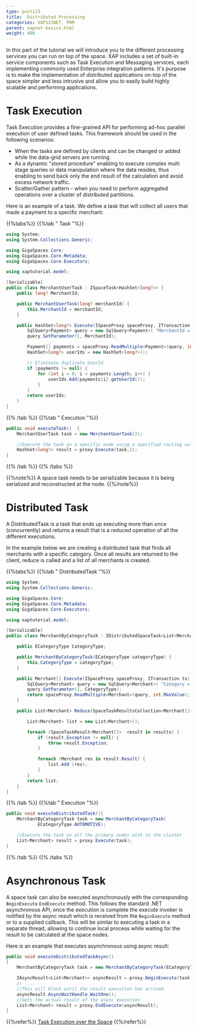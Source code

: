 ```yaml
---
type: post123
title:  Distributed Processing
categories: XAP123NET, PRM
parent: xapnet-basics.html
weight: 400
---
```




In this part of the tutorial we will introduce you to the different processing services you can run on top of the space.
 XAP includes a set of built-in service components such as Task Execution and Messaging services, each implementing commonly used Enterprise integration patterns.
 It's purpose is to make the implementation of distributed applications on-top of the space simpler and less intrusive and allow you to easily build highly scalable and performing applications.

# Task Execution
Task Execution provides a fine-grained API for performing ad-hoc parallel execution of user defined tasks. This framework should be used in the following scenarios:

* When the tasks are defined by clients and can be changed or added while the data-grid servers are running.
* As a dynamic "stored procedure" enabling to execute complex multi stage queries or data manipulation where the data resides, thus enabling to send back only the end result of the calculation and avoid excess network traffic.
* Scatter/Gather pattern - when you need to perform aggregated operations over a cluster of distributed partitions.



Here is an example of a task. We define a task that will collect all users that made a payment to a specific merchant:

{{%tabs%}}
{{%tab "  Task "%}}

```csharp
using System;
using System.Collections.Generic;

using GigaSpaces.Core;
using GigaSpaces.Core.Metadata;
using GigaSpaces.Core.Executors;

using xaptutorial.model;

[Serializable]
public class MerchantUserTask : ISpaceTask<HashSet<long?>> {
	public long? MerchantId;

	public MerchantUserTask(long? merchantId) {
		this.MerchantId = merchantId;
	}

	public HashSet<long?> Execute(ISpaceProxy spaceProxy, ITransaction tx)  {
		SqlQuery<Payment> query = new SqlQuery<Payment>( "MerchantId = ? ");
		query.SetParameter(1, MerchantId);

		Payment[] payments = spaceProxy.ReadMultiple<Payment>(query, int.MaxValue);
		HashSet<long?> userIds = new HashSet<long?>();

		// Eliminate duplicate UserId
		if (payments != null) {
			for (int i = 0; i < payments.Length; i++) {
				userIds.Add(payments[i].getUserId());
			}
		}
		return userIds;
	}
}
```
{{% /tab %}}
{{%tab "  Execution "%}}

```csharp
public void executeTask()  {
	MerchantUserTask task = new MerchantUserTask(2);

    //Execute the task on a specific node using a specified routing value (2)
	HashSet<long?> result = proxy.Execute(task,2);
}
```
{{% /tab %}}
{{% /tabs %}}

{{%note%}}
 A space task needs to be serializable because it is being serialized and reconstructed at the node.
{{%/note%}}




# Distributed Task
A DistributedTask is a task that ends up executing more than once (concurrently) and returns a result that is a reduced operation of all the different executions.

In the example below we are creating a distributed task that finds all merchants with a specific category. Once all results are returned to the client, reduce is called and a list of all merchants is created.

{{%tabs%}}
{{%tab "  DistributedTask "%}}

```csharp
using System;
using System.Collections.Generic;

using GigaSpaces.Core;
using GigaSpaces.Core.Metadata;
using GigaSpaces.Core.Executors;

using xaptutorial.model;

[Serializable]
public class MerchantByCategoryTask : IDistributedSpaceTask<List<Merchant>, Merchant[]> {

	public ECategoryType CategoryType;

	public MerchantByCategoryTask(ECategoryType categoryType) {
		this.CategoryType = categoryType;
	}

	public Merchant[] Execute(ISpaceProxy spaceProxy, ITransaction tx)   {
		SqlQuery<Merchant> query = new SqlQuery<Merchant>( "Category = ?");
		query.SetParameter(1, CategoryType);
		return spaceProxy.ReadMultiple<Merchant>(query, int.MaxValue);
	}

	public List<Merchant> Reduce(SpaceTaskResultsCollection<Merchant[]> results){

		List<Merchant> list = new List<Merchant>();

		foreach (SpaceTaskResult<Merchant[]>  result in results) {
			if (result.Exception != null) {
				throw result.Exception;
			}

			foreach (Merchant res in result.Result) {
				list.Add (res);
			}
	    }
		return list;
	}
}
```
{{% /tab %}}
{{%tab "  Execution "%}}

```csharp
public void executeDistributedTask(){
	MerchantByCategoryTask task = new MerchantByCategoryTask(
			ECategoryType.AUTOMOTIVE);

	//Execute the task on all the primary nodes with in the cluster
	List<Merchant> result = proxy.Execute(task);
}
```
{{% /tab %}}
{{% /tabs %}}



# Asynchronous Task

A space task can also be executed asynchronously with the corresponding `BeginExecute` `EndExecute` method. This follows the standard .NET asynchronous API, once the execution is complete the execute invoker is notified by the async result which is received from the `BeginExecute` method or to a supplied callback. This will be similar to executing a task in a separate thread, allowing to continue local process while waiting for the result to be calculated at the space nodes.

Here is an example that executes asynchronous using async result:


```csharp
public void executeDistributedTaskAsync()
{
	MerchantByCategoryTask task = new MerchantByCategoryTask(ECategoryType.AUTOMOTIVE);

	IAsyncResult<List<Merchant>> asyncResult = proxy.BeginExecute(task, null /*callback*/, null /*state object*/);
	//	...
	//This will block until the result execution has arrived
	asyncResult.AsyncWaitHandle.WaitOne();
	//Gets the actual result of the async execution
	List<Merchant> result = proxy.EndExecute(asyncResult);
}
```

{{%refer%}}
[Task Execution over the Space]({{%currentneturl%}}/task-execution-overview.html)
{{%/refer%}}






 
